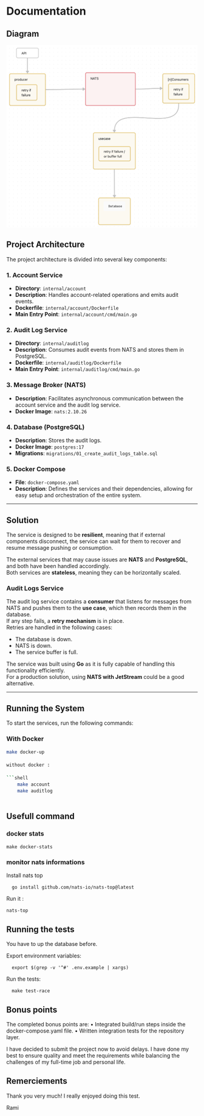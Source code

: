 # Documentation

## Diagram

![diag.png](assets/diag.png)

## Project Architecture

The project architecture is divided into several key components:

### 1. **Account Service**
   - **Directory**: `internal/account`
   - **Description**: Handles account-related operations and emits audit events.
   - **Dockerfile**: `internal/account/Dockerfile`
   - **Main Entry Point**: `internal/account/cmd/main.go`

### 2. **Audit Log Service**
   - **Directory**: `internal/auditlog`
   - **Description**: Consumes audit events from NATS and stores them in PostgreSQL.
   - **Dockerfile**: `internal/auditlog/Dockerfile`
   - **Main Entry Point**: `internal/auditlog/cmd/main.go`

### 3. **Message Broker (NATS)**
   - **Description**: Facilitates asynchronous communication between the account service and the audit log service.
   - **Docker Image**: `nats:2.10.26`

### 4. **Database (PostgreSQL)**
   - **Description**: Stores the audit logs.
   - **Docker Image**: `postgres:17`
   - **Migrations**: `migrations/01_create_audit_logs_table.sql`

### 5. **Docker Compose**
   - **File**: `docker-compose.yaml`
   - **Description**: Defines the services and their dependencies, allowing for easy setup and orchestration of the entire system.

---

## Solution

The service is designed to be **resilient**, meaning that if external components disconnect, the service can wait for them to recover and resume message pushing or consumption.

The external services that may cause issues are **NATS** and **PostgreSQL**, and both have been handled accordingly.  
Both services are **stateless**, meaning they can be horizontally scaled.

### **Audit Logs Service**
The audit log service contains a **consumer** that listens for messages from NATS and pushes them to the **use case**, which then records them in the database.  
If any step fails, a **retry mechanism** is in place.  
Retries are handled in the following cases:
- The database is down.
- NATS is down.
- The service buffer is full.

The service was built using **Go** as it is fully capable of handling this functionality efficiently.  
For a production solution, using **NATS with JetStream** could be a good alternative.

---

## Running the System

To start the services, run the following commands:

### **With Docker**

```sh
make docker-up

without docker : 

```shell
    make account
    make auditlog
    
```

## Usefull command 

### docker stats 

```shell
make docker-stats
```

### monitor nats informations
Install nats top 
```shell
  go install github.com/nats-io/nats-top@latest
```
Run it :
```shell
nats-top
```

## Running the tests

You have to up the database before.

Export environment variables:

```shell
  export $(grep -v '^#' .env.example | xargs)
```

Run the tests:
```shell
  make test-race
```


## Bonus points

The completed bonus points are:
	•	Integrated build/run steps inside the docker-compose.yaml file.
	•	Written integration tests for the repository layer.

I have decided to submit the project now to avoid delays. I have done my best to ensure quality and meet the requirements while balancing the challenges of my full-time job and personal life.

## Remerciements

Thank you very much! I really enjoyed doing this test.

Rami
